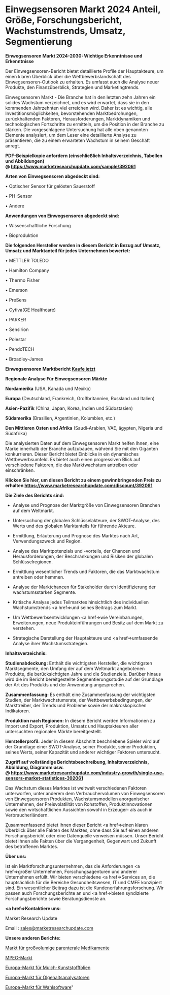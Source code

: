 # Einwegsensoren Markt 2024 Anteil, Größe, Forschungsbericht, Wachstumstrends, Umsatz, Segmentierung

<strong>Einwegsensoren Markt 2024-2030: Wichtige Erkenntnisse und Erkenntnisse</strong>

Der Einwegsensoren-Bericht bietet detaillierte Profile der Hauptakteure, um einen klaren Überblick über die Wettbewerbslandschaft des Einwegsensoren-Outlook zu erhalten. Es umfasst auch die Analyse neuer Produkte, den Finanzüberblick, Strategien und Marketingtrends.

Einwegsensoren Markt - Die Branche hat in den letzten zehn Jahren ein solides Wachstum verzeichnet, und es wird erwartet, dass sie in den kommenden Jahrzehnten viel erreichen wird. Daher ist es wichtig, alle Investitionsmöglichkeiten, bevorstehenden Marktbedrohungen, zurückhaltenden Faktoren, Herausforderungen, Marktdynamiken und technologischen Fortschritte zu ermitteln, um die Position in der Branche zu stärken. Die vorgeschlagene Untersuchung hat alle oben genannten Elemente analysiert, um dem Leser eine detaillierte Analyse zu präsentieren, die zu einem erwarteten Wachstum in seinem Geschäft anregt.

<strong><b>PDF-Beispielkopie anfordern (einschließlich Inhaltsverzeichnis, Tabellen und Abbildungen) @ </b></strong><strong><a href=https://www.marketresearchupdate.com/sample/392061><strong>https://www.marketresearchupdate.com/sample/392061</u></a></strong></strong>

<strong>Arten von Einwegsensoren abgedeckt sind:</strong>

• Optischer Sensor für gelösten Sauerstoff

• PH-Sensor

• Andere

<strong>Anwendungen von Einwegsensoren abgedeckt sind:</strong>

• Wissenschaftliche Forschung

• Bioproduktion

<strong>Die folgenden Hersteller werden in diesem Bericht in Bezug auf Umsatz, Umsatz und Marktanteil für jedes Unternehmen bewertet:</strong>

• METTLER TOLEDO

• Hamilton Company

• Thermo Fisher

• Emerson

• PreSens

• Cytiva(GE Healthcare)

• PARKER

• Sensirion

• Polestar

• PendoTECH

• Broadley-James

<strong>Einwegsensoren Marktbericht <a href=https://www.marketresearchupdate.com/buynow/392061>Kaufe jetzt</a></strong>

<strong>Regionale Analyse Für Einwegsensoren Märkte</strong>

<strong>Nordamerika</strong> (USA, Kanada und Mexiko)

<strong>Europa</strong> (Deutschland, Frankreich, Großbritannien, Russland und Italien)

<strong>Asien-Pazifik</strong> (China, Japan, Korea, Indien und Südostasien)

<strong>Südamerika</strong> (Brasilien, Argentinien, Kolumbien, etc.)

<strong>Den Mittleren</strong> <strong>Osten und Afrika</strong> (Saudi-Arabien, VAE, ägypten, Nigeria und Südafrika)

Die analysierten Daten auf dem Einwegsensoren Markt helfen Ihnen, eine Marke innerhalb der Branche aufzubauen, während Sie mit den Giganten konkurrieren. Dieser Bericht bietet Einblicke in ein dynamisches Wettbewerbsumfeld. Es bietet auch einen progressiven Blick auf verschiedene Faktoren, die das Marktwachstum antreiben oder einschränken.

<strong>Klicken Sie hier, um diesen Bericht zu einem gewinnbringenden Preis zu erhalten
</strong><strong><a href=https://www.marketresearchupdate.com/discount/392061>https://www.marketresearchupdate.com/discount/392061</b></u></strong></a>

<strong>Die Ziele des Berichts sind:</strong>

- Analyse und Prognose der Marktgröße von Einwegsensoren Branchen auf dem Weltmarkt.

- Untersuchung der globalen Schlüsselakteure, der SWOT-Analyse, des Werts und des globalen Marktanteils für führende Akteure.

- Ermittlung, Erläuterung und Prognose des Marktes nach Art, Verwendungszweck und Region.

- Analyse des Marktpotenzials und -vorteils, der Chancen und Herausforderungen, der Beschränkungen und Risiken der globalen Schlüsselregionen.

- Ermittlung wesentlicher Trends und Faktoren, die das Marktwachstum antreiben oder hemmen.

- Analyse der Marktchancen für Stakeholder durch Identifizierung der wachstumsstarken Segmente.

- Kritische Analyse jedes Teilmarktes hinsichtlich des individuellen Wachstumstrends <a href=>und</a> seines Beitrags zum Markt.

- Um Wettbewerbsentwicklungen <a href=>wie</a> Vereinbarungen, Erweiterungen, neue Produkteinführungen und Besitz auf dem Markt zu verstehen.

- Strategische Darstellung der Hauptakteure und <a href=>umfas</a>sende Analyse ihrer Wachstumsstrategien.

<strong>Inhaltsverzeichnis:</strong>

<strong>Studienabdeckung:</strong> Enthält die wichtigsten Hersteller, die wichtigsten Marktsegmente, den Umfang der auf dem Weltmarkt angebotenen Produkte, die berücksichtigten Jahre und die Studienziele. Darüber hinaus wird die im Bericht bereitgestellte Segmentierungsstudie auf der Grundlage der Art des Produkts und der Anwendung angesprochen.

<strong>Zusammenfassung:</strong> Es enthält eine Zusammenfassung der wichtigsten Studien, der Marktwachstumsrate, der Wettbewerbsbedingungen, der Markttreiber, der Trends und Probleme sowie der makroskopischen Indikatoren.

<strong>Produktion nach Regionen:</strong> In diesem Bericht werden Informationen zu Import und Export, Produktion, Umsatz und Hauptakteuren aller untersuchten regionalen Märkte bereitgestellt.

<strong>Herstellerprofil:</strong> Jeder in diesem Abschnitt beschriebene Spieler wird auf der Grundlage einer SWOT-Analyse, seiner Produkte, seiner Produktion, seines Werts, seiner Kapazität und anderer wichtiger Faktoren untersucht.

<strong><b>Zugriff auf vollständige Berichtsbeschreibung, Inhaltsverzeichnis, Abbildung, Diagramm usw. @ </b></strong><strong><a href=https://www.marketresearchupdate.com/industry-growth/single-use-sensors-market-statistices-392061>https://www.marketresearchupdate.com/industry-growth/single-use-sensors-market-statistices-392061</a></strong>

Das Wachstum dieses Marktes ist weltweit verschiedenen Faktoren unterworfen, unter anderem dem Verbrauchervolumen von Einwegsensoren von Einwegsensoren Produkten, Wachstumsmodellen anorganischer Unternehmen, der Preisvolatilität von Rohstoffen, Produktinnovationen sowie den wirtschaftlichen Aussichten sowohl in Erzeuger- als auch in Verbraucherländern.

Zusammenfassend bietet Ihnen dieser Bericht <a href=>einen</a> klaren Überblick über alle Fakten des Marktes, ohne dass Sie auf einen anderen Forschungsbericht oder eine Datenquelle verweisen müssen. Unser Bericht bietet Ihnen alle Fakten über die Vergangenheit, Gegenwart und Zukunft des betroffenen Marktes.

<strong>Über uns:</strong>

 ist ein Marktforschungsunternehmen, das die Anforderungen <a href=>großer</a> Unternehmen, Forschungsagenturen und anderer Unternehmen erfüllt. Wir bieten verschiedene <a href=>Services</a> an, die hauptsächlich für die Bereiche Gesundheitswesen, IT und CMFE konzipiert sind. Ein wesentlicher Beitrag dazu ist die Kundenerfahrungsforschung. Wir passen auch Forschungsberichte an und <a href=>bieten</a> syndizierte Forschungsberichte sowie Beratungsdienste an.

<strong><a href=>Kontaktiere uns:</a></strong>

Market Research Update

Email : sales@marketresearchupdate.com

<strong>Unsere anderen Berichte:</strong>

<a href=https://www.linkedin.com/pulse/large-volume-parenteral-market-2023-top-leading>Markt für großvolumige parenterale Medikamente</a>

<a href=https://www.linkedin.com/pulse/mpeg-market-analysis-segment-region-growth>MPEG-Markt</a>

<a href=https://www.linkedin.com/pulse/europe-mulch-plastic-film-market-research-report>Europa-Markt für Mulch-Kunststofffolien</a>

<a href=https://www.linkedin.com/pulse/europe-oil-content-analyzer-market-2023-2030>Europa-Markt für Ölgehaltsanalysatoren</a>

<a href=https://www.linkedin.com/pulse/europe-voting-software-market-trends-q4raf/>Europa-Markt für Wahlsoftware</a>"

